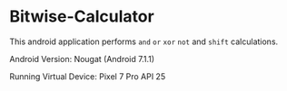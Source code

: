 # Bitwise-Calculator
This android application performs `and` `or` `xor` `not` and `shift` calculations.

Android Version: Nougat (Android 7.1.1)

Running Virtual Device: Pixel 7 Pro API 25
